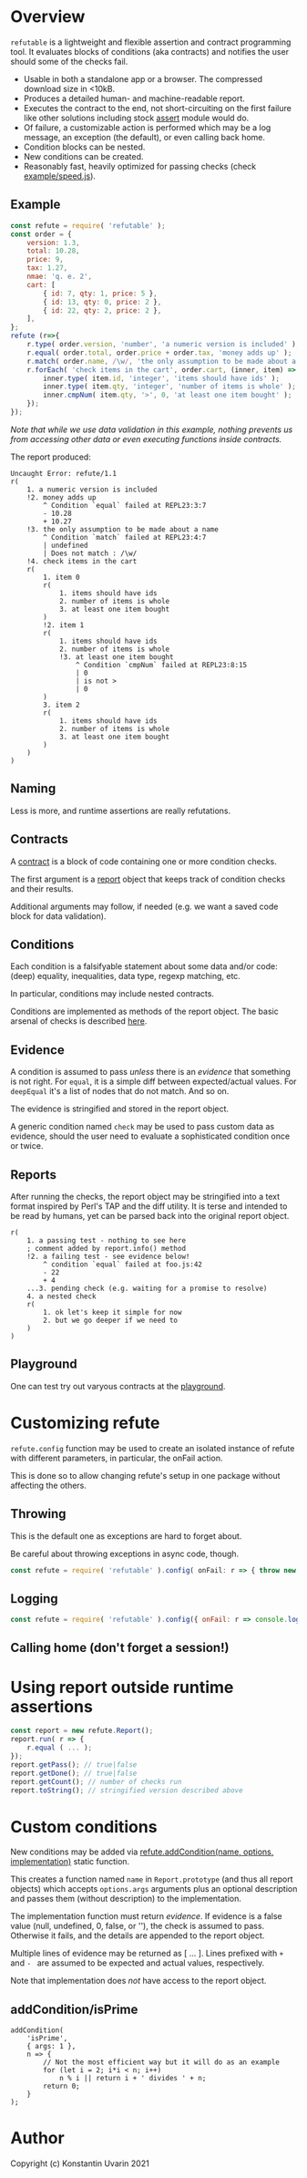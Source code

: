 # Overview

`refutable` is a lightweight and flexible assertion
and contract programming tool.
It evaluates blocks of conditions (aka contracts)
and notifies the user should some of the checks fail.

* Usable in both a standalone app or a browser.
The compressed download size in <10kB.
* Produces a detailed human- and machine-readable report.
* Executes the contract to the end, not short-circuiting on the first failure
like other solutions including
stock [assert](https://nodejs.org/api/assert.html) module would do.
* Of failure, a customizable action is performed which may be
a log message, an exception (the default), or even calling back home.
* Condition blocks can be nested.
* New conditions can be created.
* Reasonably fast, heavily optimized for passing checks
(check [example/speed.js](example/speed.js)).

## Example

```javascript
const refute = require( 'refutable' );
const order = {
    version: 1.3,
    total: 10.28,
    price: 9,
    tax: 1.27,
    nmae: 'q. e. 2',
    cart: [
        { id: 7, qty: 1, price: 5 },
        { id: 13, qty: 0, price: 2 },
        { id: 22, qty: 2, price: 2 },
    ],
};
refute (r=>{
    r.type( order.version, 'number', 'a numeric version is included' );
    r.equal( order.total, order.price + order.tax, 'money adds up' );
    r.match( order.name, /\w/, 'the only assumption to be made about a name' );
    r.forEach( 'check items in the cart', order.cart, (inner, item) => {
        inner.type( item.id, 'integer', 'items should have ids' );
        inner.type( item.qty, 'integer', 'number of items is whole' );
        inner.cmpNum( item.qty, '>', 0, 'at least one item bought' );
    });
});
```

_Note that while we use data validation in this example, nothing prevents
us from accessing other data or even executing functions inside contracts._

The report produced:

```
Uncaught Error: refute/1.1
r(
    1. a numeric version is included
    !2. money adds up
        ^ Condition `equal` failed at REPL23:3:7
        - 10.28
        + 10.27
    !3. the only assumption to be made about a name
        ^ Condition `match` failed at REPL23:4:7
        | undefined
        | Does not match : /\w/
    !4. check items in the cart
    r(
        1. item 0
        r(
            1. items should have ids
            2. number of items is whole
            3. at least one item bought
        )
        !2. item 1
        r(
            1. items should have ids
            2. number of items is whole
            !3. at least one item bought
                ^ Condition `cmpNum` failed at REPL23:8:15
                | 0
                | is not >
                | 0
        )
        3. item 2
        r(
            1. items should have ids
            2. number of items is whole
            3. at least one item bought
        )
    )
)
```

## Naming

Less is more, and runtime assertions are really refutations.

## Contracts

A [contract](https://dallaylaen.github.io/refute-js/man/global.html#Contract)
is a block of code containing one or more condition checks.

The first argument is a [report](https://dallaylaen.github.io/refute-js/man/Report.html)
object that keeps track of condition checks and their results.

Additional arguments may follow, if needed
(e.g. we want a saved code block for data validation).

## Conditions

Each condition is a falsifyable statement about some data and/or code:
(deep) equality, inequalities, data type, regexp matching, etc.

In particular, conditions may include nested contracts.

Conditions are implemented as methods of the report object.
The basic arsenal of checks is described
[here](https://dallaylaen.github.io/refute-js/man/conditions.html).

## Evidence

A condition is assumed to pass _unless_ there is an _evidence_ that something
is not right. For `equal`, it is a simple diff between expected/actual values.
For `deepEqual` it's a list of nodes that do not match. And so on.

The evidence is stringified and stored in the report object.

A generic condition named `check` may be used to pass custom data as evidence,
should the user need to evaluate a sophisticated condition once or twice.

## Reports

After running the checks, the report object may be stringified
into a text format inspired by Perl's TAP and the diff utility.
It is terse and intended to be read by humans,
yet can be parsed back into the original report object.

```
r(
    1. a passing test - nothing to see here
    ; comment added by report.info() method
    !2. a failing test - see evidence below!
        ^ condition `equal` failed at foo.js:42
        - 22
        + 4
    ...3. pending check (e.g. waiting for a promise to resolve)
    4. a nested check
    r(
        1. ok let's keep it simple for now
        2. but we go deeper if we need to
    )
)
```

## Playground

One can test try out varyous contracts
at the [playground](https://dallaylaen.github.io/refute-js/).

# Customizing refute 

`refute.config` function may be used to create an isolated instance of refute
with different parameters, in particular, the onFail action.

This is done so to allow changing refute's setup in one package
without affecting the others. 

## Throwing

This is the default one as exceptions are hard to forget about.

Be careful about throwing exceptions in async code, though.

```javascript
const refute = require( 'refutable' ).config( onFail: r => { throw new Error(r.toString) } );
```

## Logging

```javascript
const refute = require( 'refutable' ).config({ onFail: r => console.log(r.toString) });
```

## Calling home (don't forget a session!)


# Using report outside runtime assertions

```javascript
const report = new refute.Report();
report.run( r => {
    r.equal ( ... );
});
report.getPass(); // true|false
report.getDone(); // true|false
report.getCount(); // number of checks run
report.toString(); // stringified version described above
```

# Custom conditions

New conditions may be added via
[refute.addCondition(name, options, implementation)](https://dallaylaen.github.io/refute-js/man/refute.html#.addCondition)
static function.

This creates a function named `name` in `Report.prototype` (and thus all
report objects) which accepts `options.args` arguments
plus an optional description and passes them (without description)
to the implementation.

The implementation function must return _evidence_. If evidence is a false value
(null, undefined, 0, false, or ''), the check is assumed to pass. Otherwise
it fails, and the details are appended to the report object.

Multiple lines of evidence may be returned as [ ... ].
Lines prefixed with `+ ` and `- ` are assumed to be expected and actual
values, respectively.

Note that implementation does _not_ have access to the report object.

## addCondition/isPrime

```jabascript
addCondition(
    'isPrime',
    { args: 1 },
    n => {
        // Not the most efficient way but it will do as an example
        for (let i = 2; i*i < n; i++)
            n % i || return i + ' divides ' + n;
        return 0;
    }
);
```

# Author

Copyright (c) Konstantin Uvarin 2021

